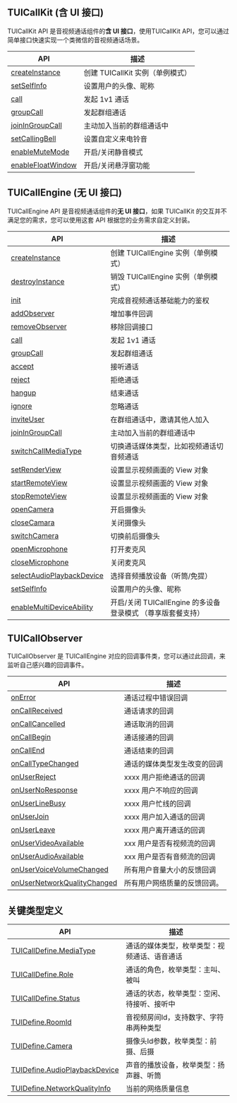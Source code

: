 ## TUICallKit (含 UI 接口)

TUICallKit API 是音视频通话组件的**含 UI 接口**，使用TUICallKit API，您可以通过简单接口快速实现一个类微信的音视频通话场景。

| API | 描述 |
|-----|-----|
| [createInstance](#sharedinstance) | 创建 TUICallKit 实例（单例模式）|
| [setSelfInfo](#setSelfInfo) | 设置用户的头像、昵称|
| [call](#call) | 发起 1v1 通话|
| [groupCall](#groupCall) | 发起群组通话|
| [joinInGroupCall](#joinInGroupCall) | 主动加入当前的群组通话中 |
| [setCallingBell](#setCallingBell) | 设置自定义来电铃音 |
| [enableMuteMode](#enableMuteMode) | 开启/关闭静音模式 |
| [enableFloatWindow](#enableFloatWindow) | 开启/关闭悬浮窗功能 |


## TUICallEngine (无 UI 接口)

TUICallEngine API 是音视频通话组件的**无 UI 接口**，如果 TUICallKit 的交互并不满足您的需求，您可以使用这套 API 根据您的业务需求自定义封装。

| API | 描述 |
|-----|-----|
| [createInstance](#createInstance) | 创建 TUICallEngine 实例（单例模式）|
| [destroyInstance](#destroyInstance) | 销毁 TUICallEngine 实例（单例模式）|
| [init](#init) | 完成音视频通话基础能力的鉴权|
| [addObserver](#addObserver) | 增加事件回调|
| [removeObserver](#removeObserver) | 移除回调接口|
| [call](#call) | 发起 1v1 通话|
| [groupCall](#groupCall) | 发起群组通话|
| [accept](#accept) | 接听通话 |
| [reject](#reject) | 拒绝通话 |
| [hangup](#hangup) | 结束通话|
| [ignore](#ignore) | 忽略通话|
| [inviteUser](#inviteUser) | 在群组通话中，邀请其他人加入 |
| [joinInGroupCall](#joinInGroupCall) | 主动加入当前的群组通话中 |
| [switchCallMediaType](#switchCallMediaType) | 切换通话媒体类型，比如视频通话切音频通话|
| [setRenderView](#setRenderView) | 设置显示视频画面的 View 对象 |
| [startRemoteView](#startRemoteView) | 设置显示视频画面的 View 对象 |
| [stopRemoteView](#stopRemoteView) | 设置显示视频画面的 View 对象 |
| [openCamera](#opencamera) | 开启摄像头|
| [closeCamara](#closecamara) | 关闭摄像头|
| [switchCamera](#switchcamera) | 切换前后摄像头|
| [openMicrophone](#setmicmute) | 打开麦克风|
| [closeMicrophone](#sethandsfree) | 关闭麦克风|
| [selectAudioPlaybackDevice](#setmicmute) | 选择音频播放设备（听筒/免提）|
| [setSelfInfo](#setSelfInfo) | 设置用户的头像、昵称|
| [enableMultiDeviceAbility](#enableMultiDeviceAbility) | 开启/关闭 TUICallEngine 的多设备登录模式 （尊享版套餐支持）|



## TUICallObserver 
TUICallObserver 是 TUICallEngine 对应的回调事件类，您可以通过此回调，来监听自己感兴趣的回调事件。

| API | 描述 |
|-----|-----|
| [onError](#onError) | 通话过程中错误回调|
| [onCallReceived](#onCallReceived) | 通话请求的回调|
| [onCallCancelled](#onCallCancelled) | 通话取消的回调 |
| [onCallBegin](#onCallBegin) | 通话接通的回调|
| [onCallEnd](#onCallEnd) | 通话结束的回调|
| [onCallTypeChanged](#onCallTypeChanged) | 通话的媒体类型发生改变的回调|
| [onUserReject](#onUserReject) |  xxxx 用户拒绝通话的回调 |
| [onUserNoResponse](#onUserNoResponse) |  xxxx 用户不响应的回调|
| [onUserLineBusy](#onUserLineBusy) | xxxx 用户忙线的回调|
| [onUserJoin](#onUserJoin) | xxxx 用户加入通话的回调 |
| [onUserLeave](#onUserLeave) | xxxx 用户离开通话的回调|
| [onUserVideoAvailable](#onUserVideoAvailable) | xxx 用户是否有视频流的回调|
| [onUserAudioAvailable](#onUserAudioAvailable) | xxx 用户是否有音频流的回调|
| [onUserVoiceVolumeChanged](#onUserVoiceVolumeChanged) | 所有用户音量大小的反馈回调 |
| [onUserNetworkQualityChanged](#onUserNetworkQualityChanged) | 所有用户网络质量的反馈回调。|


## 关键类型定义
| API | 描述 |
|-----|-----|
| [TUICallDefine.MediaType]() | 通话的媒体类型，枚举类型：视频通话、语音通话 |
| [TUICallDefine.Role]() | 通话的角色，枚举类型：主叫、被叫 |
| [TUICallDefine.Status]() | 通话的状态，枚举类型：空闲、待接听、接听中 |
| [TUIDefine.RoomId]() | 音视频房间Id，支持数字、字符串两种类型 |
| [TUIDefine.Camera]() | 摄像头Id参数，枚举类型：前摄、后摄|
| [TUIDefine.AudioPlaybackDevice]() | 声音的播放设备，枚举类型：扬声器、听筒 |
| [TUIDefine.NetworkQualityInfo]() | 当前的网络质量信息 |








